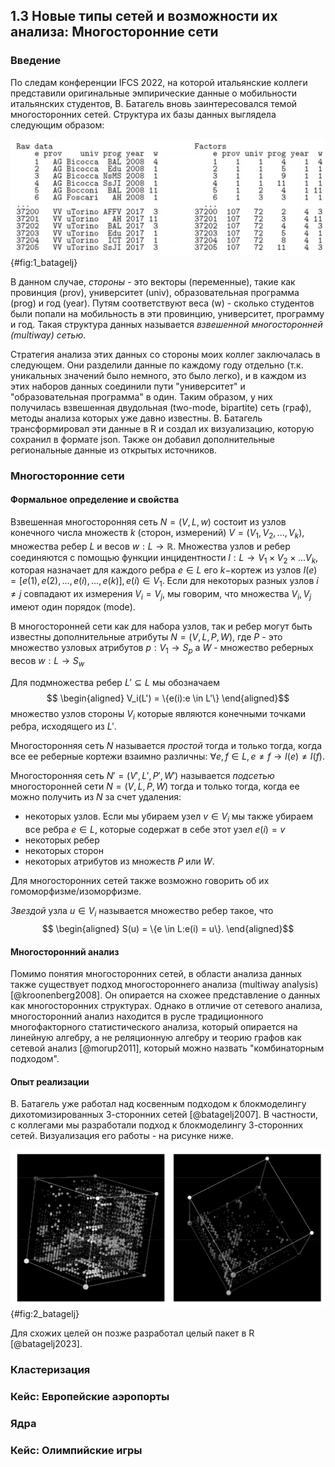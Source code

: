 ## 1.3 Новые типы сетей и возможности их анализа: Многосторонние сети
### Введение
По следам конференции IFCS 2022, на которой итальянские коллеги представили оригинальные эмпирические данные о мобильности итальянских студентов, В. Батагель вновь заинтересовался темой многосторонних сетей. Структура их базы данных выглядела следующим образом:

![Структура данных для построения многосторонней сети](images/1_Batagelj.png) {#fig:1_batagelj}

В данном случае, *стороны* - это векторы (переменные), такие как провинция (prov), университет (univ), образовательная программа (prog) и год (year). Путям соответствуют веса (w) - сколько студентов были попали на мобильность в эти провинцию, университет, программу и год. Такая структура данных называется *взвешенной многосторонней (multiway) сетью*. 

Стратегия анализа этих данных со стороны моих коллег заключалась в следующем. Они разделили данные по каждому году отдельно (т.к. уникальных значений было немного, это было легко), и в каждом из этих наборов данных соединили пути "университет" и "образовательная программа" в один. Таким образом, у них получилась взвешенная двудольная (two-mode, bipartite) сеть (граф), методы анализа которых уже давно известны. В. Батагель трансформировал эти данные в R и создал их визуализацию, которую сохранил в формате json. Также он добавил дополнительные региональные данные из открытых источников.

### Многосторонние сети
#### Формальное определение и свойства
Взвешенная многосторонняя сеть $N = (V, L, w)$ состоит из узлов конечного числа множеств $k$ (сторон, измерений) $V = (V_1,V_2,...,V_k)$, множества ребер $L$ и весов $w: L \rightarrow \mathbb{R}$. Множества узлов и ребер соединяются с помощью функции инцидентности $I: L \rightarrow V_1 \times V_2 \times ... V_k$, которая назначает для каждого ребра $e \in L$ его $k-$кортеж из узлов $I(e) = [e(1), e(2),...,e(i),...,e(k)], e(i) \in V_1$. Если для некоторых разных узлов $i \neq j$ совпадают их измерения $V_i = V_j$, мы говорим, что множества $V_i, V_j$ имеют один порядок (mode). 

В многосторонней сети как для набора узлов, так и ребер могут быть известны дополнительные атрибуты $N = (V,L,P,W)$, где $P$ - это множество узловых атрибутов $p: V_1 \rightarrow S_p$ а $W$ - множество реберных весов $w: L \rightarrow S_w$

Для подмножества ребер $L' \subseteq L$  мы обозначаем
$$
\begin{aligned}
V_i(L') = \{e(i):e \in L'\}
\end{aligned}$$
множество узлов стороны $V_i$ которые являются конечными точками ребра, исходящего из $L'$. 

Многосторонняя сеть $N$ называется *простой* тогда и только тогда, когда все ее реберные кортежи взаимно различны: $\forall e, f \in L, e \neq f \longrightarrow I(e) \neq I(f)$.

Многосторонняя сеть $N' = (V', L', P', W')$ называется *подсетью* многосторонней сети $N = (V,L,P,W)$ тогда и только тогда, когда ее можно получить из $N$ за счет удаления:
- некоторых узлов. Если мы убираем узел $v \in V_i$ мы также убираем все ребра $e \in L$, которые содержат в себе этот узел $e(i) = v$
- некоторых ребер
- некоторых сторон
- некоторых атрибутов из множеств $P$ или $W$.

Для многосторонних сетей также возможно говорить об их гомоморфизме/изоморфизме.

*Звездой* узла $u \in V_i$ называется множество ребер такое, что
$$
\begin{aligned}
S(u) = \{e \in L:e(i) = u\}.
\end{aligned}$$

#### Многосторонний анализ
Помимо понятия многосторонних сетей, в области анализа данных также существует подход многостороннего анализа (multiway analysis) [@kroonenberg2008]. Он опирается на схожее представление о данных как многосторонних структурах. Однако в отличие от сетевого анализа, многосторонний анализ находится в русле традиционного многофакторного статистического анализа, который опирается на линейную алгебру, а не реляционную алгебру и теорию графов как сетевой анализ [@morup2011], который можно назвать "комбинаторным подходом".

#### Опыт реализации
В. Батагель уже работал над косвенным подходом к блокмоделингу дихотомизированных 3-сторонних сетей [@batagelj2007]. В частности, с коллегами мы разработали подход к блокмоделингу 3-сторонних сетей. Визуализация его работы - на рисунке ниже.

![Блокмоделинг 3-сторонней сети](images/2_Batagelj.png) {#fig:2_batagelj}

Для схожих целей он позже разработал целый пакет в R [@batagelj2023]. 


### Кластеризация
### Кейс: Европейские аэропорты
### Ядра
### Кейс: Олимпийские игры
